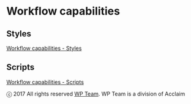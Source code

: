 # Workflow capabilities

## Styles

[Workflow capabilities - Styles](docs/README_styles.md)

## Scripts

[Workflow capabilities - Scripts](docs/README_scripts.md)

ⓒ 2017 All rights reserved [WP Team](http://wpteam.com). WP Team is a division of Acclaim
